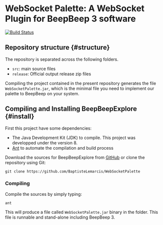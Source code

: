WebSocket Palette: A WebSocket Plugin for BeepBeep 3 software
=============================================================

[![Build Status](https://travis-ci.com/BaptisteLemarcis/WebSocketPalette.svg?token=rmMSz5HLBt2FasGy3PnZ&branch=master)](https://travis-ci.com/BaptisteLemarcis/WebSocketPalette)

Repository structure                                           {#structure}
--------------------

The repository is separated across the following folders.

- `src`: main source files
- `release`: Official output release zip files

Compiling the project contained in the present repository generates the
file `WebSocketPalette.jar`, which is the minimal file you need to implement our palette to BeepBeep on
your system.

Compiling and Installing BeepBeepExplore                              {#install}
-----------------------------------
First this project have some dependencies:

- The Java Development Kit (JDK) to compile. This project was developped under the version 8.
- [Ant](http://ant.apache.org) to automate the compilation and build process

Download the sources for BeepBeepExplore from
[GitHub](https://github.com/BaptisteLemarcis/WebSocketPalette) or clone the
repository using Git:

    git clone https://github.com/BaptisteLemarcis/WebSocketPalette

### Compiling

Compile the sources by simply typing:

    ant

This will produce a file called `WebSocketPalette.jar` binary in the folder. This file
is runnable and stand-alone including BeepBeep 3.